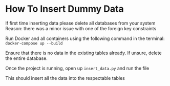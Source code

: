 # How To Insert Dummy Data

If first time inserting data please delete all databases from your system
Reason: there was a minor issue with one of the foreign key constraints

Run Docker and all containers using the following command in the terminal: `docker-compose up --build`

Ensure that there is no data in the existing tables already. If unsure, delete the entire database.

Once the project is running, open up `insert_data.py` and run the file

This should insert all the data into the respectable tables
